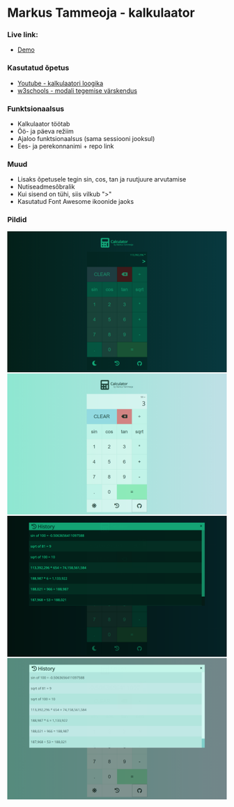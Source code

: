 # Markus Tammeoja - kalkulaator

### Live link:

- [Demo](http://www.tlu.ee/~dr1nky/calculator/)

### Kasutatud õpetus
- [Youtube - kalkulaatori loogika](https://www.youtube.com/watch?v=j59qQ7YWLxw)
- [w3schools - modali tegemise värskendus](https://www.w3schools.com/howto/howto_css_modals.asp)


### Funktsionaalsus

- Kalkulaator töötab
- Öö- ja päeva režiim
- Ajaloo funktsionaalsus (sama sessiooni jooksul)
- Ees- ja perekonnanimi + repo link

### Muud

- Lisaks õpetusele tegin sin, cos, tan ja ruutjuure arvutamise
- Nutiseadmesõbralik
- Kui sisend on tühi, siis vilkub ">"
- Kasutatud Font Awesome ikoonide jaoks

### Pildid

![Main dark](screenshots/main_dark.png "main")
![Main light](screenshots/main_light.png "main")
![History dark](screenshots/history_dark.png "history")
![History light](screenshots/history_light.png "history")